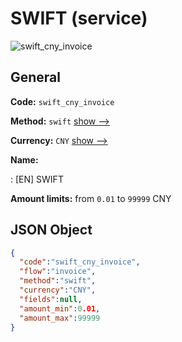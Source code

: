 
# SWIFT (service) 
![swift_cny_invoice](https://static.openfintech.io/payment_methods/swift_cny_invoice/logo.svg?w=400&c=v0.59.26#w200)  

## General 
 
**Code:** `swift_cny_invoice` 
 
**Method:** `swift` 
 [show -->](/payment-methods/swift/) 
 
**Currency:** `CNY` [show -->](/currencies/CNY/) 
 
**Name:** 
 
:	[EN] SWIFT 
 
**Amount limits:** from `0.01` to `99999` CNY 

## JSON Object 

```json
{
  "code":"swift_cny_invoice",
  "flow":"invoice",
  "method":"swift",
  "currency":"CNY",
  "fields":null,
  "amount_min":0.01,
  "amount_max":99999
}
```  
